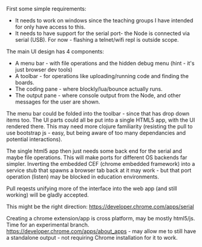 First some simple requirements:

* It needs to work on windows since the teaching groups I have intended for only have access to this.
* It needs to have support for the serial port-  the Node is connected via serial (USB). For now - flashing a telnet/wifi repl is outside scope.

The main UI design has 4 components:

* A menu bar - with file operations and the hidden debug menu (hint - it's just browser dev tools)
* A toolbar - for operations like uploading/running code and finding the boards.
* The coding pane - where blockly/lua/bounce actually runs.
* The output pane - where console output from the Node, and other messages for the user are shown.

The menu bar could be folded into the toolbar - since that has drop down items too.
The UI parts could all be put into a single HTML5 app, with the UI rendered there. This may need more clojure familiarity (resisting the pull to use bootstrap js - easy, but being aware of too many dependancies and potential interactions).

The single html5 app then just needs some back end for the serial and maybe file operations.  This will make ports for different OS backends far simpler. Inverting the embedded CEF (chrome embedded framework) into a service stub that spawns a browser tab back at it may work - but that port operation (listen) may be blocked in education environments.

Pull reqests unifying more of the interface into the web app (and still working) will be gladly accepted.

This might be the right direction:
https://developer.chrome.com/apps/serial

Creating a chrome extension/app is cross platform, may be mostly html5/js. Time for an experimental branch.
https://developer.chrome.com/apps/about_apps - may allow me to still have a standalone output - not requiring Chrome installation for it to work.

